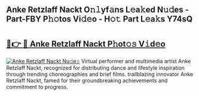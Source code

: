 ## Anke Retzlaff Nackt O𝚗𝚕yf𝚊ns L𝚎a𝚔ed N𝚞𝚍es - Part-FBY P𝚑𝚘tos Vi𝚍𝚎o - H𝚘𝚝 Part L𝚎a𝚔s Y74sQ

# <h2><a href="http://kf7k21.oniu.top/?m=Anke+Retzlaff+Nackt">🔗👉 🔴 Anke Retzlaff Nackt P𝚑ot𝚘𝚜 V𝚒d𝚎o</a></h2>

[![Anke Retzlaff Nackt Nu𝚍e𝚜](https://i.imgur.com/0qMVB7G.gif)](http://kf7k21.oniu.top/?m=Anke+Retzlaff+Nackt)
Virtual performer and multimedia artist Anke Retzlaff Nackt, recognized for distributing dance and lifestyle inspiration through trending choreographies and brief films. trailblazing innovator Anke Retzlaff Nackt, famed for their groundbreaking achievements and commitment to progress.  
